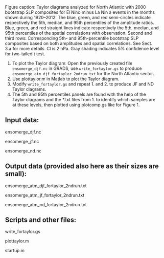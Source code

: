 Figure caption: Taylor diagrams analyzed for North Atlantic with 2000 bootstrap SLP composites for El Nino minus La Nin ̃a events in the months shown during 1920–2012. The blue, green, and red semi-circles indicate respectively the 5th, median, and 95th percentiles of the amplitude ratios. Blue, green, and red straight lines indicate respectively the 5th, median, and 95th percentiles of the spatial correlations with observation. Second and third rows: Corresponding 5th- and 95th-percentile bootstrap SLP composites based on both amplitudes and spatial correlations. See Sect. 3.a for more details. CI is 2 hPa. Gray shading indicates 5% confidence level for two-tailed t test.

1. To plot the Taylor diagram: Open the previously created file `ensomerge_djf.nc` in GRADS, use `write_fortaylor.gs` to produce `ensomerge_atm_djf_fortaylor_2ndrun.txt` for the North Atlantic sector.
2. Use plottaylor.m in Matlab to plot the Taylor diagram.
3. Modify `write_fortaylor.gs` and repeat 1. and 2. to produce JF and ND Taylor diagrams.
4. The 5th and 95th percentiles panels are found with the help of the Taylor diagrams and the *.txt files from 1. to identify which samples are at these levels, then plotted using plotcomp.gs like for Figure 1.

## Input data:

ensomerge_djf.nc

ensomerge_jf.nc

ensomerge_nd.nc

## Output data (provided also here as their sizes are small):

ensomerge_atm_djf_fortaylor_2ndrun.txt

ensomerge_atm_jf_fortaylor_2ndrun.txt

ensomerge_atm_nd_fortaylor_2ndrun.txt

## Scripts and other files:

write_fortaylor.gs

plottaylor.m

startup.m
